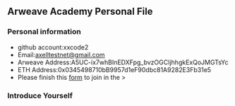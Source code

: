 ## Arweave Academy Personal File

### Personal information

- github account:xxcode2
- Email:axelltestnet@gmail.com                                           
- Arweave Address:A5UC-ix7whBInEDXFpg_bvzOGCIjhhgkExQoJMGTsYc
- ETH Address:0x0345498710bB9957d1eF90dbc81A9282E3Fb31e5
- Please finish this [form](https://docs.google.com/forms/d/e/1FAIpQLSfWA5fIIcBgmRppm3jNz5vmf9Mai_QMVil-2pO4r7YKn_Zhtw/viewform?usp=sf_link) to join in the >

### Introduce Yourself
